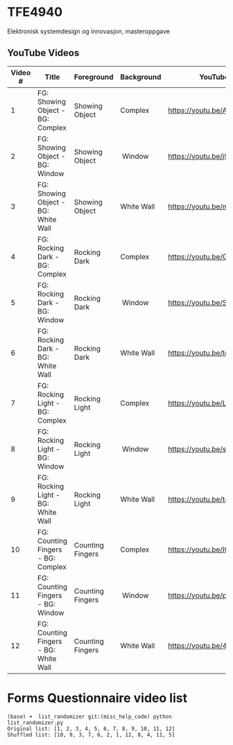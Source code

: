 # TFE4940
Elektronisk systemdesign og innovasjon, masteroppgave


## YouTube Videos

| Video # | Title                                  | Foreground       | Background | YouTube URL                  |
|---------|----------------------------------------|------------------|------------|------------------------------|
| 1       | FG: Showing Object - BG: Complex       | Showing Object   | Complex    | https://youtu.be/A6eBLW0Wioo |
| 2       | FG: Showing Object - BG: Window        | Showing Object   | Window     | https://youtu.be/j9HAYcmaHfo |
| 3       | FG: Showing Object - BG: White Wall    | Showing Object   | White Wall | https://youtu.be/midiWH7B3Q4 |
| 4       | FG: Rocking Dark - BG: Complex         | Rocking Dark     | Complex    | https://youtu.be/Gp4jLwgwWYM |
| 5       | FG: Rocking Dark - BG: Window          | Rocking Dark     | Window     | https://youtu.be/SxBDid4gl3A |
| 6       | FG: Rocking Dark - BG: White Wall      | Rocking Dark     | White Wall | https://youtu.be/toRZK4Zd2zE |
| 7       | FG: Rocking Light - BG: Complex        | Rocking Light    | Complex    | https://youtu.be/LYOD-Ayv-VI |
| 8       | FG: Rocking Light - BG: Window         | Rocking Light    | Window     | https://youtu.be/sbgo45c3nfE |
| 9       | FG: Rocking Light - BG: White Wall     | Rocking Light    | White Wall | https://youtu.be/t4AtEq01mF8 |
| 10      | FG: Counting Fingers - BG: Complex     | Counting Fingers | Complex    | https://youtu.be/ItD8V6YHuoE |
| 11      | FG: Counting Fingers - BG: Window      | Counting Fingers | Window     | https://youtu.be/p_YCR-OCmQo |
| 12      | FG: Counting Fingers - BG: White Wall  | Counting Fingers | White Wall | https://youtu.be/4C0TVFPapGU |


# Forms Questionnaire video list
```
(base) ➜  list_randomizer git:(misc_help_code) python list_randomizer.py
Original list: [1, 2, 3, 4, 5, 6, 7, 8, 9, 10, 11, 12]
Shuffled list: [10, 9, 3, 7, 6, 2, 1, 12, 8, 4, 11, 5]
```

